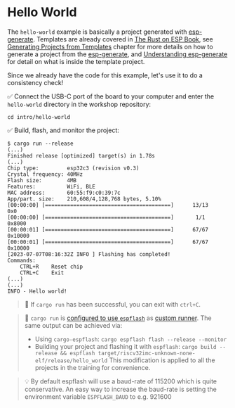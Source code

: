 # Hello World

The `hello-world` example is basically a project generated with [esp-generate]. Templates are already covered in [The Rust on ESP Book], see [Generating Projects from Templates] chapter for more details on how to generate a project from the [esp-generate], and [Understanding esp-generate] for detail on what is inside the template project.

Since we already have the code for this example, let's use it to do a consistency check!

✅ Connect the USB-C port of the board to your computer and enter the `hello-world` directory in the workshop repository:

```console
cd intro/hello-world
```

✅ Build, flash, and monitor the project:

```console
$ cargo run --release
(...)
Finished release [optimized] target(s) in 1.78s
(...)
Chip type:         esp32c3 (revision v0.3)
Crystal frequency: 40MHz
Flash size:        4MB
Features:          WiFi, BLE
MAC address:       60:55:f9:c0:39:7c
App/part. size:    210,608/4,128,768 bytes, 5.10%
[00:00:00] [========================================]      13/13      0x0
[00:00:00] [========================================]       1/1       0x8000
[00:00:01] [========================================]      67/67      0x10000
[00:00:01] [========================================]      67/67      0x10000
[2023-07-07T08:16:32Z INFO ] Flashing has completed!
Commands:
    CTRL+R    Reset chip
    CTRL+C    Exit
(...)
(...)
INFO - Hello world!
```

>🔎 If `cargo run` has been successful, you can exit with `ctrl+C`.

> 🔎 `cargo run` is [configured to use `espflash`](https://github.com/esp-rs/no_std-training/blob/main/intro/hello-world/.cargo/config.toml#L2) as [custom runner](https://doc.rust-lang.org/cargo/reference/config.html#target). The same output can be achieved via:
> - Using `cargo-espflash`: `cargo espflash flash --release --monitor`
> - Building your project and flashing it with `espflash`: `cargo build --release && espflash target/riscv32imc-unknown-none-elf/release/hello_world`
> This modification is applied to all the projects in the training for convenience.

> 💡 By default espflash will use a baud-rate of 115200 which is quite conservative. An easy way to increase the baud-rate is setting the environment variable `ESPFLASH_BAUD` to e.g. 921600

[esp-generate]: https://github.com/esp-rs/esp-generate
[The Rust on ESP Book]: https://esp-rs.github.io/book/
[Generating Projects from Templates]: https://esp-rs.github.io/book/writing-your-own-application/generate-project/index.html
[Understanding esp-generate]: https://esp-rs.github.io/book/writing-your-own-application/generate-project/esp-generate.html
